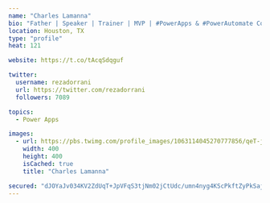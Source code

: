 ```yaml
---
name: "Charles Lamanna"
bio: "Father | Speaker | Trainer | MVP | #PowerApps & #PowerAutomate Community Super User | YouTuber Right-pointing triangle http://youtube.com/c/rezadorrani | Learn - Share - Clockwise rightwards and leftwards open circle arrows"
location: Houston, TX
type: "profile"
heat: 121

website: https://t.co/tAcqSdqguf

twitter:
  username: rezadorrani
  url: https://twitter.com/rezadorrani
  followers: 7089

topics:
  - Power Apps

images:
  - url: https://pbs.twimg.com/profile_images/1063114045270777856/qeT-jpWr_400x400.jpg
    width: 400
    height: 400
    isCached: true
    title: "Charles Lamanna"

secured: "dJOYaJv034KV2ZdUqT+JpVFqS3tjNm02jCtUdc/umn4nyg4KScPkftZyPkSajjoRXRWzzzqzRnuEHnT5xTwsnqAUA0c7YIdm/NGv6u4/HjKJGcsP7F0rhLJKfVmGSusvWMhdwBBy+ahmIcE1YpoWGkL5VROcyuybIBt/KjXsQ6HBVdwQFdPTrbfu7BP8WHLYxHgBG3ioNltbFd9JtLBgq4HmdyeA62A08cLFS715IgTyGcTG0YnCz9OsiKiSvJeyUIOwc1m4QkA2vP+ee7lDF89sy2eoE75vphIkml2LznFXYUbU87g5v+HxNu8afhHO+0VW9MQKSDZe/Pvd95F7C5DDggMNFNOXUaIBUTUlygxtXgUYhvSv0ZmiWYDeJwyEGdJLU+oJdv3YAUp4S+FJp0sE5Sbn3DOljpGI+jbr5/o=;AdqdpmDcc1FeNmMzyoEOyg=="
---
```


